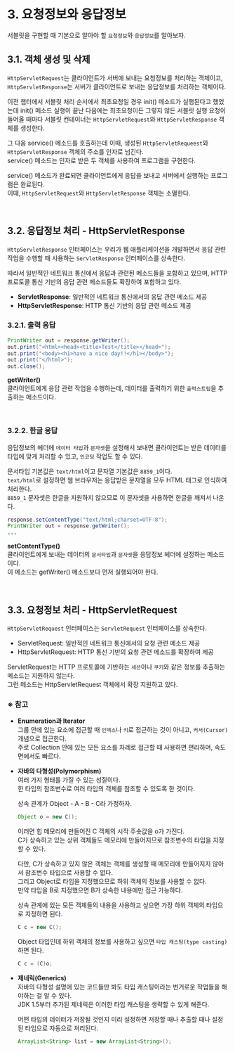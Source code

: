 # 3. 요청정보와 응답정보
서블릿을 구현할 때 기본으로 알아야 할 `요청정보`와 `응답정보`를 알아보자.

## 3.1. 객체 생성 및 삭제
`HttpServletRequest`는 클라이언트가 서버에 보내는 요청정보를 처리하는 객체이고,  
`HttpServletResponse`는 서버가 클라이언트로 보내는 응답정보를 처리하는 객체이다.

이전 챕터에서 서블릿 처리 순서에서 최초요청일 경우 init() 메소드가 실행된다고 했었는데 
init() 메소드 실행이 끝난 다음에는 최초요청이든 그렇지 않든 서블릿 실행 요청이 들어올 때마다
서블릿 컨테이너는 `HttpServletRequest`와 `HttpServletResponse` 객체를 생성한다.

그 다음 service() 메소드를 호출하는데 이때, 생성된 `HttpServletRequeest`와 `HttpServletResponse` 객체의 주소를 인자로 넘긴다.  
service() 메소드는 인자로 받은 두 객체를 사용하여 프로그램을 구현한다.

service() 메소드가 완료되면 클라이언트에게 응답을 보내고 서버에서 실행하는 프로그램은 완료된다.  
이때, `HttpServletRequest`와 `HttpServletResponse` 객체는 소멸한다.

<br/>

## 3.2. 응답정보 처리 - HttpServletResponse
`HttpServletResponse` 인터페이스는 우리가 웹 애플리케이션을 개발하면서 응답 관련 작업을 수행할 때 사용하는
`ServletResponse` 인터페이스를 상속한다.

따라서 일반적인 네트워크 통신에서 응답과 관련된 메소드들을 포함하고 있으며, HTTP 프로토콜 통신 기반의 응답 관련
메소드들도 확장하여 포함하고 있다.

- **ServletResponse**: 일반적인 네트워크 통신에서의 응답 관련 메소드 제공
- **HttpServletResponse**: HTTP 통신 기반의 응답 관련 메소드 제공

### 3.2.1. 출력 응답
```java
PrintWriter out = response.getWriter();
out.print("<html><head><title>Test</title></head>");
out.print("<body><h1>have a nice day!!</h1></body>");
out.print("</html>");
out.close();
```

**getWriter()**  
클라이언트에게 응답 관련 작업을 수행하는데, 데이터를 출력하기 위한 `출력스트림`을 추출하는 메소드이다.

<br/>

### 3.2.2. 한글 응답
응답정보의 헤더에 `데이터 타입`과 `문자셋`을 설정해서 보내면 클라이언트는 받은 데이터를 타입에 맞게
처리할 수 있고, `인코딩` 작업도 할 수 있다.

문서타입 기본값은 `text/html`이고 문자열 기본값은 `8859_1`이다.  
`text/html`로 설정하면 웹 브라우저는 응답받은 문자열을 모두 HTML 태그로 인식하여 처리한다.  
`8859_1` 문자셋은 한글을 지원하지 않으므로 이 문자셋을 사용하면 한글을 깨져서 나온다.

```java
response.setContentType("text/html;charset=UTF-8");
PrintWriter out = response.getWriter();
...
```

**setContentType()**  
클라이언트에게 보내는 데이터의 `문서타입`과 `문자셋`을 응답정보 헤더에 설정하는 메소드이다.  
이 메소드는 getWriter() 메소드보다 먼저 실행되어야 한다.

<br/>

## 3.3. 요청정보 처리 - HttpServletRequest
`HttpServletRequest` 인터페이스는 `ServletRequest` 인터페이스를 상속한다.

- ServletRequest: 일반적인 네트워크 통신에서의 요청 관련 메소드 제공
- HttpServletRequest: HTTP 통신 기반의 요청 관련 메소드를 확장하여 제공

ServletRequest는 HTTP 프로토콜에 기반하는 `세션`이나 `쿠키`와 같은 정보를 추출하는 메소드는 지원하지 않는다.  
그런 메소드는 HttpServletRequest 객체에서 확장 지원하고 있다.

### ※ 참고
- **Enumeration과 Iterator**  
  그룹 안에 있는 요소에 접근할 때 `인덱스`나 `키`로 접근하는 것이 아니고, `커서(Cursor)` 개념으로 접근한다.  
  주로 Collection 안에 있는 모든 요소를 차례로 접근할 때 사용하면 편리하며, 속도 면에서도 빠르다.

- **자바의 다형성(Polymorphism)**  
  여러 가지 형태를 가질 수 있는 성질이다.  
  한 타입의 참조변수로 여러 타입의 객체를 참조할 수 있도록 한 것이다.
  
  상속 관계가 Object - A - B - C라 가정하자.
  ```java
  Object o = new C();
  ```
  
  이러면 힙 메모리에 만들어진 C 객체의 시작 주솟값을 o가 가진다.  
  C가 상속하고 있는 상위 객체들도 메모리에 만들어지므로 참조변수의 타입을 지정할 수 있다.
  
  다만, C가 상속하고 있지 않은 객체는 객체를 생성할 때 메모리에 만들어지지 않아서 참조변수 타입으로 사용할 수 없다.  
  그리고 Object로 타입을 지정했으므로 하위 객체의 정보를 사용할 수 없다.  
  만약 타입을 B로 지정했으면 B가 상속한 내용에만 접근 가능하다.
  
  상속 관계에 있는 모든 객체들의 내용을 사용하고 싶으면 가장 하위 객체의 타입으로 지정하면 된다.  
  ```java
  C c = new C();
  ```
  
  Object 타입인데 하위 객체의 정보를 사용하고 싶으면 `타입 캐스팅(type casting)`하면 된다.
  ```java
  C c = (C)o;
  ```

- **제네릭(Generics)**  
  자바의 다형성 설명에 있는 코드들만 봐도 타입 캐스팅이라는 번거로운 작업들을 해야하는 걸 알 수 있다.  
  JDK 1.5부터 추가된 제네릭은 이러한 타입 캐스팅을 생략할 수 있게 해준다.
  
  어떤 타입의 데이터가 저장될 것인지 미리 설정하면 저장할 때나 추출할 때나 설정된 타입으로 자동으로 처리된다.
  ```java
  ArrayList<String> list = new ArrayList<String>();
  ```
